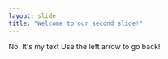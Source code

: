 ```yaml
---
layout: slide
title: "Welcome to our second slide!"
---
```

No, It's my text
Use the left arrow to go back!
